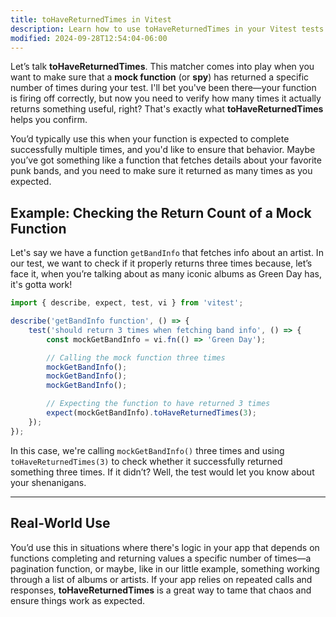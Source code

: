 ```yaml
---
title: toHaveReturnedTimes in Vitest
description: Learn how to use toHaveReturnedTimes in your Vitest tests.
modified: 2024-09-28T12:54:04-06:00
---
```


Let’s talk **toHaveReturnedTimes**. This matcher comes into play when you want to make sure that a **mock function** (or **spy**) has returned a specific number of times during your test. I'll bet you've been there—your function is firing off correctly, but now you need to verify how many times it actually returns something useful, right? That's exactly what **toHaveReturnedTimes** helps you confirm.

You’d typically use this when your function is expected to complete successfully multiple times, and you'd like to ensure that behavior. Maybe you’ve got something like a function that fetches details about your favorite punk bands, and you need to make sure it returned as many times as you expected.

## Example: Checking the Return Count of a Mock Function

Let's say we have a function `getBandInfo` that fetches info about an artist. In our test, we want to check if it properly returns three times because, let’s face it, when you’re talking about as many iconic albums as Green Day has, it's gotta work!

```javascript
import { describe, expect, test, vi } from 'vitest';

describe('getBandInfo function', () => {
	test('should return 3 times when fetching band info', () => {
		const mockGetBandInfo = vi.fn(() => 'Green Day');

		// Calling the mock function three times
		mockGetBandInfo();
		mockGetBandInfo();
		mockGetBandInfo();

		// Expecting the function to have returned 3 times
		expect(mockGetBandInfo).toHaveReturnedTimes(3);
	});
});
```

In this case, we're calling `mockGetBandInfo()` three times and using `toHaveReturnedTimes(3)` to check whether it successfully returned something three times. If it didn’t? Well, the test would let you know about your shenanigans.

***

## Real-World Use

You’d use this in situations where there's logic in your app that depends on functions completing and returning values a specific number of times—a pagination function, or maybe, like in our little example, something working through a list of albums or artists. If your app relies on repeated calls and responses, **toHaveReturnedTimes** is a great way to tame that chaos and ensure things work as expected.
